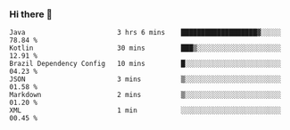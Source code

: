 ### Hi there 👋

<!--START_SECTION:waka-->

```text
Java                       3 hrs 6 mins    ███████████████████▓░░░░░   78.84 %
Kotlin                     30 mins         ███▒░░░░░░░░░░░░░░░░░░░░░   12.91 %
Brazil Dependency Config   10 mins         █░░░░░░░░░░░░░░░░░░░░░░░░   04.23 %
JSON                       3 mins          ▒░░░░░░░░░░░░░░░░░░░░░░░░   01.58 %
Markdown                   2 mins          ▒░░░░░░░░░░░░░░░░░░░░░░░░   01.20 %
XML                        1 min           ░░░░░░░░░░░░░░░░░░░░░░░░░   00.45 %
```

<!--END_SECTION:waka-->

<!--
**jerry-shao/jerry-shao** is a ✨ _special_ ✨ repository because its `README.md` (this file) appears on your GitHub profile.

Here are some ideas to get you started:

- 🔭 I’m currently working on ...
- 🌱 I’m currently learning ...
- 👯 I’m looking to collaborate on ...
- 🤔 I’m looking for help with ...
- 💬 Ask me about ...
- 📫 How to reach me: ...
- 😄 Pronouns: ...
- ⚡ Fun fact: ...
-->
